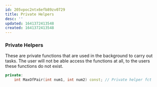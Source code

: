 ```yaml
---
id: 205vpoc2ntx6efb89zv0729
title: Private Helpers
desc: ''
updated: 1641372413548
created: 1641372413548
---
```



### Private Helpers

These are private functions that are used in the background to carry out tasks. The user will not be able access the functions at all, to the users these functions do not exist.

```cpp
private:
	int MaxOfPair(int num1, int num2) const; // Private helper fct
```
